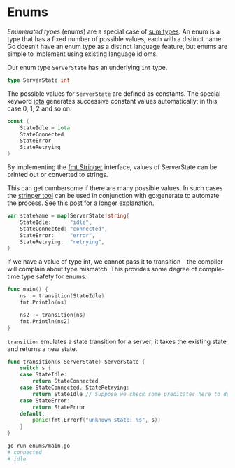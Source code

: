 # Enums

_Enumerated types_ (enums) are a special case of [sum types](https://en.wikipedia.org/wiki/Algebraic_data_type). An enum is a type that has a fixed number of possible values, each with a distinct name. Go doesn’t have an enum type as a distinct language feature, but enums are simple to implement using existing language idioms.

Our enum type `ServerState` has an underlying `int` type.

```go
type ServerState int
```

The possible values for `ServerState` are defined as constants. The special keyword [iota](https://go.dev/ref/spec#Iota) generates successive constant values automatically; in this case 0, 1, 2 and so on.

```go
const (
    StateIdle = iota
    StateConnected
    StateError
    StateRetrying
)
```

By implementing the [fmt.Stringer](https://pkg.go.dev/fmt#Stringer) interface, values of ServerState can be printed out or converted to strings.

This can get cumbersome if there are many possible values. In such cases the [stringer tool](https://pkg.go.dev/golang.org/x/tools/cmd/stringer) can be used in conjunction with go:generate to automate the process. See [this post](https://eli.thegreenplace.net/2021/a-comprehensive-guide-to-go-generate) for a longer explanation.

```go
var stateName = map[ServerState]string{
    StateIdle:      "idle",
    StateConnected: "connected",
    StateError:     "error",
    StateRetrying:  "retrying",
}
```

If we have a value of type int, we cannot pass it to transition - the compiler will complain about type mismatch. This provides some degree of compile-time type safety for enums.

```go
func main() {
    ns := transition(StateIdle)
    fmt.Println(ns)

    ns2 := transition(ns)
    fmt.Println(ns2)
}
```

`transition` emulates a state transition for a server; it takes the existing state and returns a new state.

```go
func transition(s ServerState) ServerState {
    switch s {
    case StateIdle:
        return StateConnected
    case StateConnected, StateRetrying:
        return StateIdle // Suppose we check some predicates here to determine the next state...
    case StateError:
        return StateError
    default:
        panic(fmt.Errorf("unknown state: %s", s))
    }
}
```

```sh
go run enums/main.go
# connected
# idle
```
